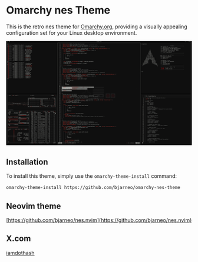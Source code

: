 # Omarchy nes Theme

This is the retro nes theme for [Omarchy.org](https://omarchy.org), providing a visually appealing configuration set for your Linux desktop environment.

<p align="center">
  <img src="theme.png" alt="Nes Theme Preview">
</p>

## Installation

To install this theme, simply use the `omarchy-theme-install` command:

```bash
omarchy-theme-install https://github.com/bjarneo/omarchy-nes-theme
```

## Neovim theme
[https://github.com/bjarneo/nes.nvim](https://github.com/bjarneo/nes.nvim)

## X.com
[iamdothash](https://x.com/iamdothash)
